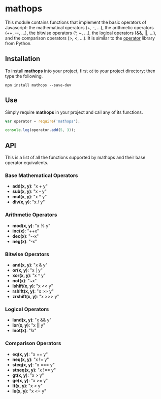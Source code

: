 # mathops

This module contains functions that implement the basic operators of Javascript: the mathematical operators (+, -, ...), the arithmetic operators (++, --, ...), the bitwise operators (^, ~, ...), the logical operators (&&, ||, ...), and the comparison operators (>, <, ...). It is similar to the [operator](https://docs.python.org/2/library/operator.html) library from Python.

## Installation

To install **mathops** into your project, first `cd` to your project directory; then type the following.

    npm install mathops --save-dev

## Use

Simply require **mathops** in your project and call any of its functions.

```javascript
var operator = require('mathops');

console.log(operator.add(5, 3));
```

## API

This is a list of all the functions supported by mathops and their base operator equivalents.

### Base Mathematical Operators

* **add(x, y)**: "x + y"
* **sub(x, y)**: "x - y"
* **mul(x, y)**: "x * y"
* **div(x, y)**: "x / y"
 
### Arithmetic Operators

* **mod(x, y)**: "x % y"
* **inc(x)**: "++x"
* **dec(x)**: "--x"
* **neg(x)**: "-x"

### Bitwise Operators

* **and(x, y)**: "x & y"
* **or(x, y)**: "x | y"
* **xor(x, y)**: "x ^ y"
* **not(x)**: "~x"
* **lshift(x, y)**: "x << y"
* **rshift(x, y)**: "x >> y"
* **zrshift(x, y)**: "x >>> y"

### Logical Operators

* **land(x, y)**: "x && y"
* **lor(x, y)**: "x || y"
* **lnot(x)**: "!x"

### Comparison Operators

* **eq(x, y)**: "x == y"
* **neq(x, y)**: "x != y"
* **steq(x, y)**: "x === y"
* **stneq(x, y)**: "x !== y"
* **gt(x, y)**: "x > y"
* **ge(x, y)**: "x >= y"
* **lt(x, y)**: "x < y"
* **le(x, y)**: "x <= y"
